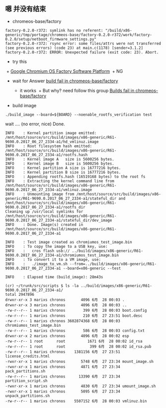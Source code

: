 ## 嗯 并没有结束

+ chromeos-base/factory

```
factory-0.2.0-r372: symlink has no referent: "/build/x86-generic/tmp/portage/chromeos-base/factory-0.2.0-r372/work/factory-0.2.0/setup/netboot_firmware_settings.py"
factory-0.2.0-r372: rsync error: some files/attrs were not transferred (see previous errors) (code 23) at main.c(1178) [sender=3.1.2]
factory-0.2.0-r372: ERROR: Unexpected failure (exit code: 23). Abort.
```

+ try this
  
  + [Google Chromium OS Factory Software Platform](https://chromium.googlesource.com/chromiumos/platform/factory/+/master/README.md)
  + NG
   
+ wait for Answer
[build fail in chromeos-base/factory](https://stackoverflow.com/questions/44763650/build-fail-in-chromeos-base-factory)
  + it works 
  + But why? need follow this group [Builds fail in chromeos-base/factory](https://groups.google.com/a/chromium.org/forum/#!searchin/chromium-os-dev/base$2Ffactory/chromium-os-dev/-rR3wIhyGRI/ZK9f6jc8AQAJ)

+ build image

```
./build_image --board=${BOARD} --noenable_rootfs_verification test
```

wait .... (no error, nice)
Done.

```
INFO    : Kernel partition image emitted: /mnt/host/source/src/build/images/x86-generic/R61-9690.0.2017_06_27_2334-a1/hd_vmlinuz.image
INFO    : Root filesystem hash emitted: /mnt/host/source/src/build/images/x86-generic/R61-9690.0.2017_06_27_2334-a1/rootfs.hash
INFO    : Kernel image A   size is 5600256 bytes.
INFO    : Kernel image B   size is 5600256 bytes.
INFO    : Kernel partition A size is 16777216 bytes.
INFO    : Kernel partition B size is 16777216 bytes.
INFO    : Appending rootfs.hash (16519168 bytes) to the root fs
INFO    : Extracting the kernel command line from /mnt/host/source/src/build/images/x86-generic/R61-9690.0.2017_06_27_2334-a1/vmlinuz.image
INFO    : Unmounting image from /mnt/host/source/src/build/images/x86-generic/R61-9690.0.2017_06_27_2334-a1/stateful_dir and /mnt/host/source/src/build/images/x86-generic/R61-9690.0.2017_06_27_2334-a1/rootfs_dir
Cleaning up /usr/local symlinks for /mnt/host/source/src/build/images/x86-generic/R61-9690.0.2017_06_27_2334-a1/stateful_dir/dev_image
INFO    : Done. Image(s) created in /mnt/host/source/src/build/images/x86-generic/R61-9690.0.2017_06_27_2334-a1

INFO    : Test image created as chromiumos_test_image.bin
INFO    : To copy the image to a USB key, use:
INFO    :   cros flash usb:// ../build/images/x86-generic/R61-9690.0.2017_06_27_2334-a1/chromiumos_test_image.bin
INFO    : To convert it to a VM image, use:
INFO    :   ./image_to_vm.sh --from=../build/images/x86-generic/R61-9690.0.2017_06_27_2334-a1 --board=x86-generic --test

INFO    : Elapsed time (build_image): 28m43s
```

```
(cr) ~/trunk/src/scripts $ ls -la ../build/images/x86-generic/R61-9690.0.2017_06_27_2334-a1/
total 2947896
drwxr-xr-x 3 marixs chronos       4096 6月  28 00:03 .
drwxr-xr-x 3 marixs chronos       4096 6月  28 00:03 ..
-rw-r--r-- 1 marixs chronos        399 6月  28 00:03 boot.config
-rw-r--r-- 1 marixs chronos        210 6月  27 23:51 boot.desc
-rw-r--r-- 1 marixs chronos 3602874368 6月  28 00:03 chromiumos_test_image.bin
-rw-r--r-- 1 marixs chronos        586 6月  28 00:03 config.txt
drwxr-xr-x 2 marixs chronos       4096 6月  28 00:02 esp
-rw-r--r-- 1 root      root          1671 6月  28 00:02 id_rsa
-rw-r--r-- 1 root      root           399 6月  28 00:02 id_rsa.pub
-rw-r--r-- 1 marixs chronos    1381156 6月  27 23:51 license_credits.html
-rwxr-xr-x 1 marixs chronos       5748 6月  27 23:34 mount_image.sh
-rwxr-xr-x 1 marixs chronos       4871 6月  27 23:34 pack_partitions.sh
-rw-r--r-- 1 marixs chronos      13390 6月  27 23:34 partition_script.sh
-rwxr-xr-x 1 marixs chronos       4830 6月  27 23:34 umount_image.sh
-rwxr-xr-x 1 marixs chronos       5095 6月  27 23:34 unpack_partitions.sh
-rw-r--r-- 1 marixs chronos    5507152 6月  28 00:03 vmlinuz.bin

```
